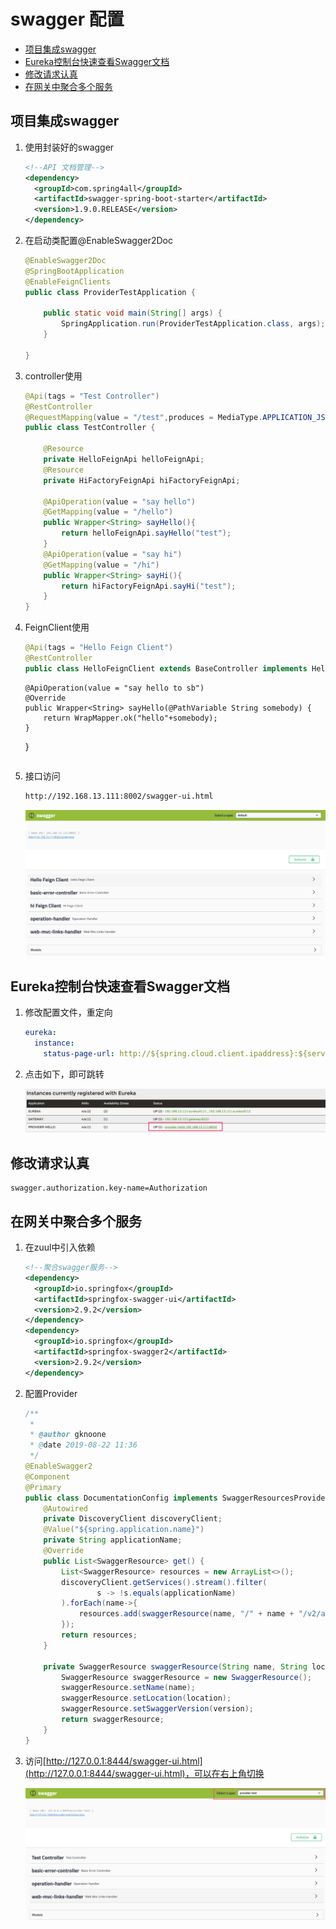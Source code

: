 # swagger 配置
<!-- @import "[TOC]" {cmd="toc" depthFrom=2 depthTo=6 orderedList=false} -->
<!-- code_chunk_output -->

* [项目集成swagger](#项目集成swagger)
* [Eureka控制台快速查看Swagger文档](#eureka控制台快速查看swagger文档)
* [修改请求认真](#修改请求认真)
* [在网关中聚合多个服务](#在网关中聚合多个服务)

<!-- /code_chunk_output -->
## 项目集成swagger

1. 使用封装好的swagger

   ```xml
   <!--API 文档管理-->
   <dependency>
     <groupId>com.spring4all</groupId>
     <artifactId>swagger-spring-boot-starter</artifactId>
     <version>1.9.0.RELEASE</version>
   </dependency>
   ```

2. 在启动类配置@EnableSwagger2Doc

   ```java
   @EnableSwagger2Doc
   @SpringBootApplication
   @EnableFeignClients
   public class ProviderTestApplication {

       public static void main(String[] args) {
           SpringApplication.run(ProviderTestApplication.class, args);
       }

   }
   ```

3. controller使用

   ```java
   @Api(tags = "Test Controller")
   @RestController
   @RequestMapping(value = "/test",produces = MediaType.APPLICATION_JSON_UTF8_VALUE)
   public class TestController {

       @Resource
       private HelloFeignApi helloFeignApi;
       @Resource
       private HiFactoryFeignApi hiFactoryFeignApi;

       @ApiOperation(value = "say hello")
       @GetMapping(value = "/hello")
       public Wrapper<String> sayHello(){
           return helloFeignApi.sayHello("test");
       }
       @ApiOperation(value = "say hi")
       @GetMapping(value = "/hi")
       public Wrapper<String> sayHi(){
           return hiFactoryFeignApi.sayHi("test");
       }
   }
   ```

4. FeignClient使用

   ```java
   @Api(tags = "Hello Feign Client")
   @RestController
   public class HelloFeignClient extends BaseController implements HelloFeignApi {
   ```


       @ApiOperation(value = "say hello to sb")
       @Override
       public Wrapper<String> sayHello(@PathVariable String somebody) {
           return WrapMapper.ok("hello"+somebody);
       }
   }
   ```

5. 接口访问

   ```	html
   http://192.168.13.111:8002/swagger-ui.html
   ```

   ![image-20190820181117367](assets/image-20190820181117367.png)

## Eureka控制台快速查看Swagger文档

1. 修改配置文件，重定向

   ```yml
   eureka:
     instance:
       status-page-url: http://${spring.cloud.client.ipaddress}:${server.port}/swagger-ui.html
   ```

2. 点击如下，即可跳转

   ![image-20190820181437145](assets/image-20190820181437145.png)

## 修改请求认真

```properties
swagger.authorization.key-name=Authorization
```

## 在网关中聚合多个服务

1. 在zuul中引入依赖

   ```xml
   <!--聚合swagger服务-->
   <dependency>
     <groupId>io.springfox</groupId>
     <artifactId>springfox-swagger-ui</artifactId>
     <version>2.9.2</version>
   </dependency>
   <dependency>
     <groupId>io.springfox</groupId>
     <artifactId>springfox-swagger2</artifactId>
     <version>2.9.2</version>
   </dependency>
   ```

   

2. 配置Provider

   ```java
   /**
    *
    * @author gknoone
    * @date 2019-08-22 11:36
    */
   @EnableSwagger2
   @Component
   @Primary
   public class DocumentationConfig implements SwaggerResourcesProvider {
       @Autowired
       private DiscoveryClient discoveryClient;
       @Value("${spring.application.name}")
       private String applicationName;
       @Override
       public List<SwaggerResource> get() {
           List<SwaggerResource> resources = new ArrayList<>();
           discoveryClient.getServices().stream().filter(
                   s -> !s.equals(applicationName)
           ).forEach(name->{
               resources.add(swaggerResource(name, "/" + name + "/v2/api-docs", "2.0"));
           });
           return resources;
       }
   
       private SwaggerResource swaggerResource(String name, String location, String version) {
           SwaggerResource swaggerResource = new SwaggerResource();
           swaggerResource.setName(name);
           swaggerResource.setLocation(location);
           swaggerResource.setSwaggerVersion(version);
           return swaggerResource;
       }
   }
   ```

3. 访问[http://127.0.0.1:8444/swagger-ui.html](http://127.0.0.1:8444/swagger-ui.html)，可以在右上角切换

   ![image-20190822115913872](assets/image-20190822115913872.png)

   